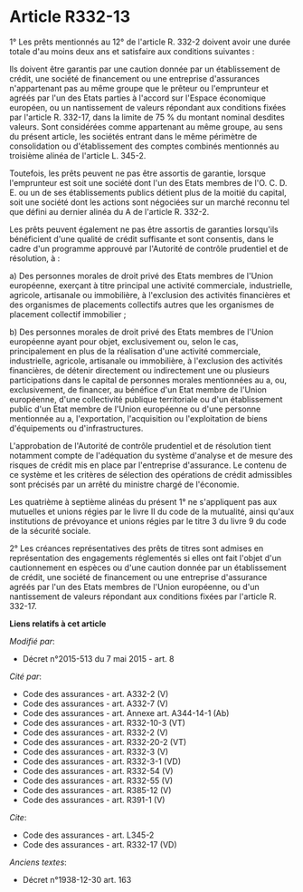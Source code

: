 # Article R332-13

1° Les prêts mentionnés au 12° de l'article R. 332-2 doivent avoir une durée totale d'au moins deux ans et satisfaire aux
conditions suivantes : 

Ils doivent être garantis par une caution donnée par un établissement de crédit, une société de financement ou une entreprise
d'assurances n'appartenant pas au même groupe que le prêteur ou l'emprunteur et agréés par l'un des Etats parties à l'accord
sur l'Espace économique européen, ou un nantissement de valeurs répondant aux conditions fixées par l'article R. 332-17, dans
la limite de 75 % du montant nominal desdites valeurs. Sont considérées comme appartenant au même groupe, au sens du présent
article, les sociétés entrant dans le même périmètre de consolidation ou d'établissement des comptes combinés mentionnés au
troisième alinéa de l'article L. 345-2. 

Toutefois, les prêts peuvent ne pas être assortis de garantie, lorsque l'emprunteur est soit une société dont l'un des Etats
membres de l'O. C. D. E. ou un de ses établissements publics détient plus de la moitié du capital, soit une société dont les
actions sont négociées sur un marché reconnu tel que défini au dernier alinéa du A de l'article R. 332-2. 

Les prêts peuvent également ne pas être assortis de garanties lorsqu'ils bénéficient d'une qualité de crédit suffisante et
sont consentis, dans le cadre d'un programme approuvé par l'Autorité de contrôle prudentiel et de résolution, à : 

a) Des personnes morales de droit privé des Etats membres de l'Union européenne, exerçant à titre principal une activité
commerciale, industrielle, agricole, artisanale ou immobilière, à l'exclusion des activités financières et des organismes de
placements collectifs autres que les organismes de placement collectif immobilier ; 

b) Des personnes morales de droit privé des Etats membres de l'Union européenne ayant pour objet, exclusivement ou, selon le
cas, principalement en plus de la réalisation d'une activité commerciale, industrielle, agricole, artisanale ou immobilière,
à l'exclusion des activités financières, de détenir directement ou indirectement une ou plusieurs participations dans le
capital de personnes morales mentionnées au a, ou, exclusivement, de financer, au bénéfice d'un Etat membre de l'Union
européenne, d'une collectivité publique territoriale ou d'un établissement public d'un Etat membre de l'Union européenne ou
d'une personne mentionnée au a, l'exportation, l'acquisition ou l'exploitation de biens d'équipements ou d'infrastructures. 

L'approbation de l'Autorité de contrôle prudentiel et de résolution tient notamment compte de l'adéquation du système
d'analyse et de mesure des risques de crédit mis en place par l'entreprise d'assurance. Le contenu de ce système et les
critères de sélection des opérations de crédit admissibles sont précisés par un arrêté du ministre chargé de l'économie. 

Les quatrième à septième alinéas du présent 1° ne s'appliquent pas aux mutuelles et unions régies par le livre II du code de
la mutualité, ainsi qu'aux institutions de prévoyance et unions régies par le titre 3 du livre 9 du code de la sécurité
sociale. 

2° Les créances représentatives des prêts de titres sont admises en représentation des engagements réglementés si elles ont
fait l'objet d'un cautionnement en espèces ou d'une caution donnée par un établissement de crédit, une société de financement
ou une entreprise d'assurance agréés par l'un des Etats membres de l'Union européenne, ou d'un nantissement de valeurs
répondant aux conditions fixées par l'article R. 332-17.

**Liens relatifs à cet article**

_Modifié par_:

  - Décret n°2015-513 du 7 mai 2015 - art. 8

_Cité par_:

  - Code des assurances - art. A332-2 (V)
  - Code des assurances - art. A332-7 (V)
  - Code des assurances - art. Annexe art. A344-14-1 (Ab)
  - Code des assurances - art. R332-10-3 (VT)
  - Code des assurances - art. R332-2 (V)
  - Code des assurances - art. R332-20-2 (VT)
  - Code des assurances - art. R332-3 (V)
  - Code des assurances - art. R332-3-1 (VD)
  - Code des assurances - art. R332-54 (V)
  - Code des assurances - art. R332-55 (V)
  - Code des assurances - art. R385-12 (V)
  - Code des assurances - art. R391-1 (V)

_Cite_:

  - Code des assurances - art. L345-2
  - Code des assurances - art. R332-17 (VD)

_Anciens textes_:

  - Décret n°1938-12-30 art. 163
